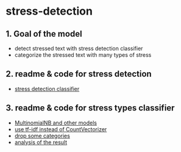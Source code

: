 # stress-detection

## 1. Goal of the model
* detect stressed text with stress detection classifier
* categorize the stressed text with many types of stress

## 2. readme & code for stress detection 
* [stress detection classifier](https://github.com/Haeun-Y/stress-detection/blob/main/strees-detection/Stress_detection.ipynb)

## 3. readme & code for stress types classifier
* [MultinomialNB and other models](https://github.com/Haeun-Y/stress-detection/blob/main/stress-categorization/MultinomialNB%2C_RandomFroest%2C_SVM%2C_KNN_.ipynb)
* [use tf-idf instead of CountVectorizer](https://github.com/Haeun-Y/stress-detection/blob/main/stress-categorization/tf_idf%2C_Logistic_Legression.ipynb)
* [drop some categories](https://github.com/Haeun-Y/stress-detection/blob/main/stress-categorization/drop_categories.ipynb)
* [analysis of the result](https://github.com/Haeun-Y/stress-detection/tree/main/stress-detection-word)
